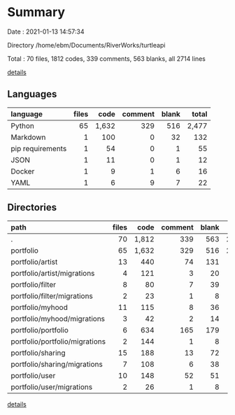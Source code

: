 # Summary

Date : 2021-01-13 14:57:34

Directory /home/ebm/Documents/RiverWorks/turtleapi

Total : 70 files,  1812 codes, 339 comments, 563 blanks, all 2714 lines

[details](details.md)

## Languages
| language | files | code | comment | blank | total |
| :--- | ---: | ---: | ---: | ---: | ---: |
| Python | 65 | 1,632 | 329 | 516 | 2,477 |
| Markdown | 1 | 100 | 0 | 32 | 132 |
| pip requirements | 1 | 54 | 0 | 1 | 55 |
| JSON | 1 | 11 | 0 | 1 | 12 |
| Docker | 1 | 9 | 1 | 6 | 16 |
| YAML | 1 | 6 | 9 | 7 | 22 |

## Directories
| path | files | code | comment | blank | total |
| :--- | ---: | ---: | ---: | ---: | ---: |
| . | 70 | 1,812 | 339 | 563 | 2,714 |
| portfolio | 65 | 1,632 | 329 | 516 | 2,477 |
| portfolio/artist | 13 | 440 | 74 | 131 | 645 |
| portfolio/artist/migrations | 4 | 121 | 3 | 20 | 144 |
| portfolio/filter | 8 | 80 | 7 | 39 | 126 |
| portfolio/filter/migrations | 2 | 23 | 1 | 8 | 32 |
| portfolio/myhood | 11 | 115 | 8 | 36 | 159 |
| portfolio/myhood/migrations | 3 | 42 | 2 | 14 | 58 |
| portfolio/portfolio | 6 | 634 | 165 | 179 | 978 |
| portfolio/portfolio/migrations | 2 | 144 | 1 | 8 | 153 |
| portfolio/sharing | 15 | 188 | 13 | 72 | 273 |
| portfolio/sharing/migrations | 7 | 108 | 6 | 38 | 152 |
| portfolio/user | 10 | 148 | 52 | 51 | 251 |
| portfolio/user/migrations | 2 | 26 | 1 | 8 | 35 |

[details](details.md)